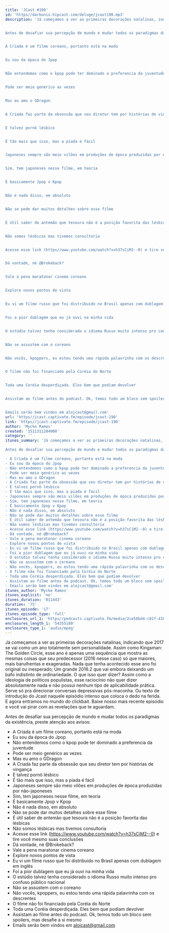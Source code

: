 ```yaml
---
title: 'JCast #190'
id: 'https//darkonix.hipcast.com/deluge/jcast190.mp3'
description: 'Já começamos a ver as primeiras decorações natalinas, indicando que 2017 se vai como um ano totalmente sem personalidade. Assim como Kingsman The Golden Circle, esse ano é apenas uma sequência que mostra as mesmas coisas que seu predecessor (2016 nesse caso) só que maiores, mais barulhentas e exageradas. Nada que tenha acontecido esse ano foi original ou inesperado; Um grande 2016.2 que vai embora deixando um bafo indistinto de ordinariedade. O que isso quer dizer? Assim como a ideologia de politicos populistas, esse raciocínio não quer dizer absolutamente nada e não possui nenhum tipo de aplicabilidade prática. Serve só pra direcionar conversas depressivas pós-maconha. Ou texto de introdução do Jcast naquele episódio intenso que coloca o dedo na ferida. E agora entramos no mundo do clickbait. Baixe nosso mais recente episódio e você vai pirar com as revelações que te aguardam.


Antes de desafiar sua percepção de mundo e mudar todos os paradigmas da existência, preste atenção aos avisos


A Criada é um filme coreano, portanto está na moda


Eu sou da época do Jpop


Não entendemos como o kpop pode ter dominado a preferencia da juventude


Pode ser meio genérico as vezes


Mas eu amo o GDragon


A Criada faz parte da obsessão que seu diretor tem por histórias de vingança


E talvez pornô lésbico


É tão mais que isso, mas a piada é fácil


Japoneses sempre são meio vilões em produções de época produzidas por não-japoneses


Sim, tem japoneses nesse filme, em teoria


É basicamente Jpop v Kpop


Não é nada disso, em absoluto


Não se pode dar muitos detalhes sobre esse filme


É útil saber de antemão que tesoura não é a posição favorita das lésbicas


Não somos lésbicas mas tivemos consultoria


Acesse esse link (https//www.youtube.com/watch?v=h37sCiM2--0) e tire você mesmo suas conclusões


Dá vontade, né @Brokeback?


Vale a pena maratonar cinema coreano


Explore novos pontos de vista


Eu vi um filme russo que foi distribuido no Brasil apenas com dublagem em inglês


Foi a pior dublagem que eu já ouvi na minha vida


O estúdio talvez tenha considerado o idioma Russo muito intenso pro confuso público nacional


Não se assustem com o coreano


Não vocês, kpoppers, eu estou tendo uma rápida palavrinha com os descrentes


O filme não foi financiado pela Coréia do Norte


Toda uma Coréia desperdiçada. Eles bem que podiam devolver


Assistam ao filme antes do podcast. Ok, temos todo um bloco sem spoilers, mas desafie a si mesmo


Emails serão bem vindos em alojcast@gmail.com'
url: 'https//jcast.captivate.fm/episode/jcast-190'
link: 'https//jcast.captivate.fm/episode/jcast-190'
author: 'Mycke Ramos'
created: '1511311284000'
category: ''
itunes_summary: 'Já começamos a ver as primeiras decorações natalinas, indicando que 2017 se vai como um ano totalmente sem personalidade. Assim como Kingsman The Golden Circle, esse ano é apenas uma sequência que mostra as mesmas coisas que seu predecessor (2016 nesse caso) só que maiores, mais barulhentas e exageradas. Nada que tenha acontecido esse ano foi original ou inesperado; Um grande 2016.2 que vai embora deixando um bafo indistinto de ordinariedade. O que isso quer dizer? Assim como a ideologia de politicos populistas, esse raciocínio não quer dizer absolutamente nada e não possui nenhum tipo de aplicabilidade prática. Serve só pra direcionar conversas depressivas pós-maconha. Ou texto de introdução do Jcast naquele episódio intenso que coloca o dedo na ferida. E agora entramos no mundo do clickbait. Baixe nosso mais recente episódio e você vai pirar com as revelações que te aguardam. 

Antes de desafiar sua percepção de mundo e mudar todos os paradigmas da existência, preste atenção aos avisos 

- A Criada é um filme coreano, portanto está na moda
- Eu sou da época do Jpop
- Não entendemos como o kpop pode ter dominado a preferencia da juventude 
- Pode ser meio genérico as vezes
- Mas eu amo o GDragon 
- A Criada faz parte da obsessão que seu diretor tem por histórias de vingança
- E talvez pornô lésbico
- É tão mais que isso, mas a piada é fácil
- Japoneses sempre são meio vilões em produções de época produzidas por não-japoneses
- Sim, tem japoneses nesse filme, em teoria
- É basicamente Jpop v Kpop 
- Não é nada disso, em absoluto
- Não se pode dar muitos detalhes sobre esse filme
- É útil saber de antemão que tesoura não é a posição favorita das lésbicas
- Não somos lésbicas mas tivemos consultoria 
- Acesse esse link (https//www.youtube.com/watch?v=h37sCiM2--0) e tire você mesmo suas conclusões 
- Dá vontade, né @Brokeback?
- Vale a pena maratonar cinema coreano
- Explore novos pontos de vista
- Eu vi um filme russo que foi distribuido no Brasil apenas com dublagem em inglês
- Foi a pior dublagem que eu já ouvi na minha vida 
- O estúdio talvez tenha considerado o idioma Russo muito intenso pro confuso público nacional
- Não se assustem com o coreano 
- Não vocês, kpoppers, eu estou tendo uma rápida palavrinha com os descrentes 
- O filme não foi financiado pela Coréia do Norte 
- Toda uma Coréia desperdiçada. Eles bem que podiam devolver 
- Assistam ao filme antes do podcast. Ok, temos todo um bloco sem spoilers, mas desafie a si mesmo
- Emails serão bem vindos em alojcast@gmail.com'
itunes_author: 'Mycke Ramos'
itunes_explicit: 'no'
itunes_duration: '011443'
duration: '75'
itunes_episode: '17'
itunes_episode_type: 'full'
enclosures_url_1: 'https//podcasts.captivate.fm/media/2ce58bd4-c81f-4168-8762-09f2e3aeb929/jcast190_tc.mp3'
enclosures_length_1: '54355180'
enclosures_type_1: 'audio/mpeg'
---
```

Já começamos a ver as primeiras decorações natalinas, indicando que 2017 se vai como um ano totalmente sem personalidade. Assim como Kingsman: The Golden Circle, esse ano é apenas uma sequência que mostra as mesmas coisas que seu predecessor (2016 nesse caso) só que maiores, mais barulhentas e exageradas. Nada que tenha acontecido esse ano foi original ou inesperado; Um grande 2016.2 que vai embora deixando um bafo indistinto de ordinariedade. O que isso quer dizer? Assim como a ideologia de politicos populistas, esse raciocínio não quer dizer absolutamente nada e não possui nenhum tipo de aplicabilidade prática. Serve só pra direcionar conversas depressivas pós-maconha. Ou texto de introdução do Jcast naquele episódio intenso que coloca o dedo na ferida. E agora entramos no mundo do clickbait. Baixe nosso mais recente episódio e você vai pirar com as revelações que te aguardam.

Antes de desafiar sua percepção de mundo e mudar todos os paradigmas da existência, preste atenção aos avisos:

*   A Criada é um filme coreano, portanto está na moda
*   Eu sou da época do Jpop
*   Não entendemos como o kpop pode ter dominado a preferencia da juventude
*   Pode ser meio genérico as vezes
*   Mas eu amo o GDragon
*   A Criada faz parte da obsessão que seu diretor tem por histórias de vingança
*   E talvez pornô lésbico
*   É tão mais que isso, mas a piada é fácil
*   Japoneses sempre são meio vilões em produções de época produzidas por não-japoneses
*   Sim, tem japoneses nesse filme, em teoria
*   É basicamente Jpop v Kpop
*   Não é nada disso, em absoluto
*   Não se pode dar muitos detalhes sobre esse filme
*   É útil saber de antemão que tesoura não é a posição favorita das lésbicas
*   Não somos lésbicas mas tivemos consultoria
*   Acesse esse link (https://www.youtube.com/watch?v=h37sCiM2--0) e tire você mesmo suas conclusões
*   Dá vontade, né @Brokeback?
*   Vale a pena maratonar cinema coreano
*   Explore novos pontos de vista
*   Eu vi um filme russo que foi distribuido no Brasil apenas com dublagem em inglês
*   Foi a pior dublagem que eu já ouvi na minha vida
*   O estúdio talvez tenha considerado o idioma Russo muito intenso pro confuso público nacional
*   Não se assustem com o coreano
*   Não vocês, kpoppers, eu estou tendo uma rápida palavrinha com os descrentes
*   O filme não foi financiado pela Coréia do Norte
*   Toda uma Coréia desperdiçada. Eles bem que podiam devolver
*   Assistam ao filme antes do podcast. Ok, temos todo um bloco sem spoilers, mas desafie a si mesmo
*   Emails serão bem vindos em alojcast@gmail.com